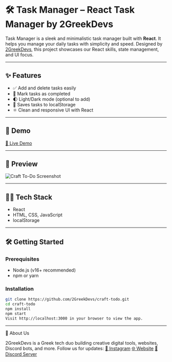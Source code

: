 # 🛠️ Task Manager – React Task Manager by 2GreekDevs

Task Manager is a sleek and minimalistic task manager built with **React**. It helps you manage your daily tasks with simplicity and speed. Designed by [2GreekDevs](https://2greekdevs.com), this project showcases our React skills, state management, and UI focus.

---

## ✨ Features

- ✅ Add and delete tasks easily
- 🎯 Mark tasks as completed
- 🌓 Light/Dark mode (optional to add)
- 💾 Saves tasks to localStorage
- ⚛️ Clean and responsive UI with React

---

## 🚀 Demo

[🔗 Live Demo](https://your-demo-link.com)  

---

## 📸 Preview

![Craft To-Do Screenshot](https://your-screenshot-link.com)  

---

## 🧑‍💻 Tech Stack

- React
- HTML, CSS, JavaScript
- localStorage

---

## 🛠️ Getting Started

### Prerequisites

- Node.js (v16+ recommended)
- npm or yarn

### Installation

```bash
git clone https://github.com/2GreekDevs/craft-todo.git
cd craft-todo
npm install
npm start
Visit http://localhost:3000 in your browser to view the app.
```
---

🤝 About Us

2GreekDevs is a Greek tech duo building creative digital tools, websites, Discord bots, and more.
Follow us for updates:
[📸 Instagram](https://www.instagram.com/2greekdevs/)
[🌐 Website](2greekdevs.com)
[💬 Discord Server](https://discord.gg/dHCvUaFAAH)

